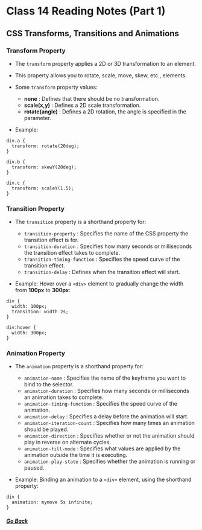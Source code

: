 # Class 14 Reading Notes (Part 1)

## CSS Transforms, Transitions and Animations  


### Transform Property  

- The `transform` property applies a 2D or 3D transformation to an element.  

- This property allows you to rotate, scale, move, skew, etc., elements.  

- Some `transform` property values:
    - **none** : Defines that there should be no transformation.
    - **scale(x,y)** : Defines a 2D scale transformation.
    - **rotate(angle)** : Defines a 2D rotation, the angle is specified in the parameter.

- Example:
```
div.a {
  transform: rotate(20deg);
}

div.b {
  transform: skewY(20deg);
}

div.c {
  transform: scaleY(1.5);
}
```


### Transition Property  

- The `transition` property is a shorthand property for:
    - `transition-property` : Specifies the name of the CSS property the transition effect is for.
    - `transition-duration` : Specifies how many seconds or milliseconds the transition effect takes to complete.
    - `transition-timing-function` : Specifies the speed curve of the transition effect.
    - `transition-delay` : Defines when the transition effect will start.

- Example: Hover over a `<div>` element to gradually change the width from **100px** to **300px**:
```
div {
  width: 100px;
  transition: width 2s;
}

div:hover {
  width: 300px;
}
```


### Animation Property

- The `animation` property is a shorthand property for:
    - `animation-name` : Specifies the name of the keyframe you want to bind to the selector.
    - `animation-duration` : Specifies how many seconds or milliseconds an animation takes to complete.
    - `animation-timing-function` : Specifies the speed curve of the animation.
    - `animation-delay` : Specifies a delay before the animation will start.
    - `animation-iteration-count` : Specifies how many times an animation should be played.
    - `animation-direction` : Specifies whether or not the animation should play in reverse on alternate cycles.
    - `animation-fill-mode` : Specifies what values are applied by the animation outside the time it is executing.
    - `animation-play-state` : Specifies whether the animation is running or paused.

- Example: Binding an animation to a `<div>` element, using the shorthand property:
```
div {
  animation: mymove 5s infinite;
}
```


##### [Go Back](code_201_reading_notes.md)